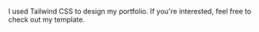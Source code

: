 I used Tailwind CSS to design my portfolio. If you're interested, feel free to check out my template.
